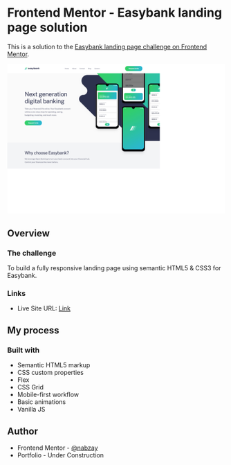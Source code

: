 # Frontend Mentor - Easybank landing page solution

This is a solution to the [Easybank landing page challenge on Frontend Mentor](https://www.frontendmentor.io/challenges/easybank-landing-page-WaUhkoDN).

![](./images/screenshot.png)

## Overview

### The challenge

To build a fully responsive landing page using semantic HTML5 & CSS3 for Easybank.

### Links

- Live Site URL: [Link](https://nabzay.github.io/easybank-landing-page)

## My process

### Built with

- Semantic HTML5 markup
- CSS custom properties
- Flex
- CSS Grid
- Mobile-first workflow
- Basic animations
- Vanilla JS

## Author

- Frontend Mentor - [@nabzay](https://www.frontendmentor.io/profile/nabzay)
- Portfolio - Under Construction
